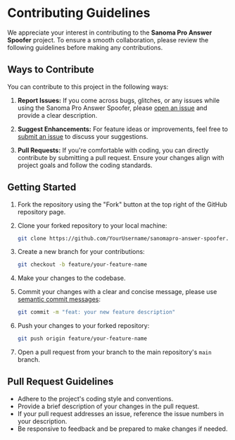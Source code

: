 # Contributing Guidelines

We appreciate your interest in contributing to the **Sanoma Pro Answer Spoofer** project. To ensure a smooth collaboration, please review the following guidelines before making any contributions.

## Ways to Contribute

You can contribute to this project in the following ways:

1. **Report Issues:** If you come across bugs, glitches, or any issues while using the Sanoma Pro Answer Spoofer, please [open an issue](https://github.com/Trimpsuz/sanomapro-answer-spoofer/issues/new) and provide a clear description.

2. **Suggest Enhancements:** For feature ideas or improvements, feel free to [submit an issue](https://github.com/Trimpsuz/sanomapro-answer-spoofer/issues/new) to discuss your suggestions.

3. **Pull Requests:** If you're comfortable with coding, you can directly contribute by submitting a pull request. Ensure your changes align with project goals and follow the coding standards.

## Getting Started

1. Fork the repository using the "Fork" button at the top right of the GitHub repository page.

2. Clone your forked repository to your local machine:

   ```sh
   git clone https://github.com/YourUsername/sanomapro-answer-spoofer.git
   ```

3. Create a new branch for your contributions:

   ```sh
   git checkout -b feature/your-feature-name
   ```

4. Make your changes to the codebase.

5. Commit your changes with a clear and concise message, please use [semantic commit messages](https://gist.github.com/joshbuchea/6f47e86d2510bce28f8e7f42ae84c716):

   ```sh
   git commit -m "feat: your new feature description"
   ```

6. Push your changes to your forked repository:

   ```sh
   git push origin feature/your-feature-name
   ```

7. Open a pull request from your branch to the main repository's `main` branch.

## Pull Request Guidelines

- Adhere to the project's coding style and conventions.
- Provide a brief description of your changes in the pull request.
- If your pull request addresses an issue, reference the issue numbers in your description.
- Be responsive to feedback and be prepared to make changes if needed.
